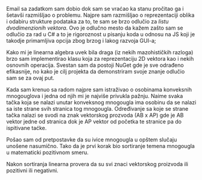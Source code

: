Email sa zadatkom sam dobio dok sam se vraćao ka stanu pročitao ga i šetavši razmišljao o problemu.
Najpre sam razmišljao o reprezentaciji oblika i odabiru strukture podataka za to, te sam se brzo odlučio za *listu dvodimenzionih vektora*.
Ovo je odlučno mesto da kažem zašto sam se odlučio za rad u C# a to je rigoroznost u pisanju koda u odnosu na JS koji je takodje primamljiva opcija zbog brzog i lakog razvoja GUI-a;

Kako mi je linearna algebra uvek bila draga (iz nekih mazohističkih razloga) brzo sam implementirao klasu koja za reprezentaciju 2D vektora kao i nekih osnovnih operacija.
Svestan sam da postoji NuGet gde je sve odrađeno efikasnije, no kako je cilj projekta da demonstriram svoje znanje odlučio sam se za ovaj put.

Kada sam krenuo sa radom najpre sam istraživao o osobinama konveksnih mnogouglova i jedna od njih mi je najviše privukla pažnju.
Naime svaka tačka koja se nalazi unutar konveksnog mnogougla ima osobinu da se nalazi sa iste strane svih stranica tog mnogougla.
Određivanje sa koje se strane tačka nalazi se svodi na znak vektorskog prozvoda (AB x AP) gde je AB vektor jedne od stranica dok je AP vektor od početka te stranice pa do ispitivane taćke.

Pošao sam od pretpostavke da su ivice mnogougla u opštem slučaju unošene nasumično. 
Tako da je prvi korak bio sortiranje temena mnogougla u matematicki pozitivnom smeru.

Nakon sortiranja linearna provera da su svi znaci vektorskog proizvoda ili pozitivni ili negativni.

 